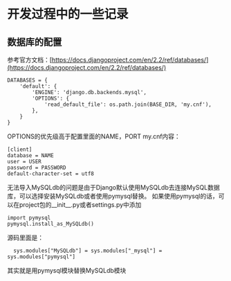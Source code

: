 # 开发过程中的一些记录

## 数据库的配置
参考官方文档：[https://docs.djangoproject.com/en/2.2/ref/databases/](https://docs.djangoproject.com/en/2.2/ref/databases/)
```
DATABASES = {
    'default': {
        'ENGINE': 'django.db.backends.mysql',
        'OPTIONS': {
            'read_default_file': os.path.join(BASE_DIR, 'my.cnf'),
        },
    }
}
```
OPTIONS的优先级高于配置里面的NAME，PORT
my.cnf内容：
```
[client]
database = NAME
user = USER
password = PASSWORD
default-character-set = utf8
```
无法导入MySQLdb的问题是由于Django默认使用MySQLdb去连接MySQL数据库，可以选择安装MySQLdb或者使用pymysql替换。
如果使用pymysql的话，可以在project包的__init__.py或者settings.py中添加
```
import pymysql
pymysql.install_as_MySQLdb()
```
源码里面是：
```
  sys.modules["MySQLdb"] = sys.modules["_mysql"] = sys.modules["pymysql"]
```
其实就是用pymysql模块替换MySQLdb模块
